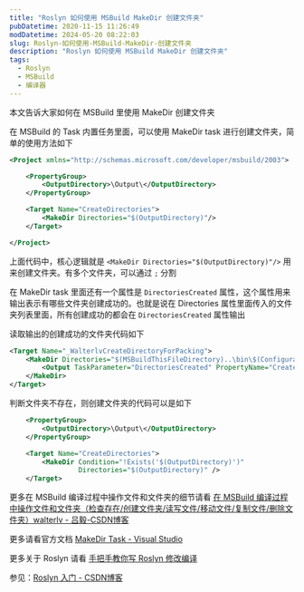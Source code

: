 ```yaml
---
title: "Roslyn 如何使用 MSBuild MakeDir 创建文件夹"
pubDatetime: 2020-11-15 11:26:49
modDatetime: 2024-05-20 08:22:03
slug: Roslyn-如何使用-MSBuild-MakeDir-创建文件夹
description: "Roslyn 如何使用 MSBuild MakeDir 创建文件夹"
tags:
  - Roslyn
  - MSBuild
  - 编译器
---
```





本文告诉大家如何在 MSBuild 里使用 MakeDir 创建文件夹

<!--more-->


<!-- CreateTime:2020/11/15 19:26:49 -->

<!-- 标签：Roslyn,MSBuild,编译器 -->

在 MSBuild 的 Task 内置任务里面，可以使用 MakeDir task 进行创建文件夹，简单的使用方法如下

```xml
<Project xmlns="http://schemas.microsoft.com/developer/msbuild/2003">

    <PropertyGroup>
        <OutputDirectory>\Output\</OutputDirectory>
    </PropertyGroup>

    <Target Name="CreateDirectories">
        <MakeDir Directories="$(OutputDirectory)"/>
    </Target>

</Project>

```

上面代码中，核心逻辑就是 `<MakeDir Directories="$(OutputDirectory)"/>` 用来创建文件夹。有多个文件夹，可以通过 `;` 分割

在 MakeDir task 里面还有一个属性是 `DirectoriesCreated` 属性，这个属性用来输出表示有哪些文件夹创建成功的。也就是说在 Directories 属性里面传入的文件夹列表里面，所有创建成功的都会在 `DirectoriesCreated` 属性输出

读取输出的创建成功的文件夹代码如下

```xml
<Target Name="_WalterlvCreateDirectoryForPacking">
    <MakeDir Directories="$(MSBuildThisFileDirectory)..\bin\$(Configuration)\">
        <Output TaskParameter="DirectoriesCreated" PropertyName="CreatedPackingDirectory" />
    </MakeDir>
</Target>
```

判断文件夹不存在，则创建文件夹的代码可以是如下

```xml
    <PropertyGroup>
        <OutputDirectory>\Output\</OutputDirectory>
    </PropertyGroup>

    <Target Name="CreateDirectories">
        <MakeDir Condition="!Exists('$(OutputDirectory)')"
                 Directories="$(OutputDirectory)" />
    </Target>
```

更多在 MSBuild 编译过程中操作文件和文件夹的细节请看 [在 MSBuild 编译过程中操作文件和文件夹（检查存在/创建文件夹/读写文件/移动文件/复制文件/删除文件夹）walterlv - 吕毅-CSDN博客](https://walterlv.blog.csdn.net/article/details/103760615)

更多请看官方文档 [MakeDir Task - Visual Studio](https://docs.microsoft.com/en-us/visualstudio/msbuild/makedir-task?view=vs-2019)

更多关于 Roslyn 请看 [手把手教你写 Roslyn 修改编译](https://blog.lindexi.com/post/roslyn.html ) 

参见：[Roslyn 入门 - CSDN博客](https://blog.csdn.net/lindexi_gd/category_7945110.html )

